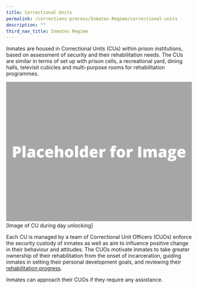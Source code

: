 ```yaml
---
title: Correctional Units
permalink: /corrections-process/Inmates-Regime/correctional-units
description: ""
third_nav_title: Inmates Regime
---
```

Inmates are housed in Correctional Units (CUs) within prison institutions, based on assessment of security and their rehabilitation needs.  The CUs are similar in terms of set up with prison cells, a recreational yard, dining halls, televisit cubicles and multi-purpose rooms for rehabilitation programmes. 

![](/images/Placeholder%20for%20Image.png)
[Image of CU during day unlocking]

Each CU is managed by a team of Correctional Unit Officers (CUOs) enforce the security custody of inmates as well as aim to influence positive change in their behaviour and attitudes. The CUOs motivate inmates to take greater ownership of their rehabilitation from the onset of incarceration, guiding inmates in setting their personal development goals, and reviewing their [rehabilitation progress](/throughcare-approach). 

Inmates can approach their CUOs if they require any assistance.